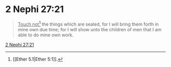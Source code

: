 # 2 Nephi 27:21

> <u>Touch not</u>[^a] the things which are sealed, for I will bring them forth in mine own due time; for I will show unto the children of men that I am able to do mine own work.

[2 Nephi 27:21](https://www.churchofjesuschrist.org/study/scriptures/bofm/2-ne/27?lang=eng&id=p21#p21)


[^a]: [[Ether 5.1|Ether 5:1]].  
